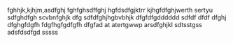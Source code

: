 fghhjk,kjhjm,asdfghj
fghfghsdffghj
hgfdsdfgjktrr
kjhgfdfghjwerth
sertyu
sdfghdfgh
scvbnfghjk
dfg
sdfdfghjhgbvbhjk
dfgfdfgdddddd
sdfdf
dfdf
dfghj
dfghgfdgfh
fdgfhgfgdfgfh
dfgfad
at
atertgwwp
arsdfghjkl
sdtsstgss
adsfdsdfgd
sssss
